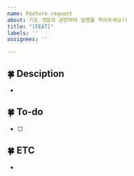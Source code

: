 ```yaml
---
name: Feature request
about: 기능 개발과 관련하여 설명을 적어주세요!!
title: "[FEAT]"
labels: ''
assignees: ''

---
```


## 🍀 Desciption
<!-- 설명을 작성하세요 -->
- 

## 🍀 To-do
<!-- 해야 할 일을 정리해주세요 -->
- [ ]

## 🍀 ETC
<!-- 필요하다면 메모장 용도로 써봅시다 -->
-
